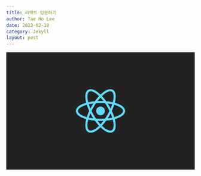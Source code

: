 ```yaml
---
title: 리액트 입문하기
author: Tae Ho Lee
date: 2023-02-10
category: Jekyll
layout: post
---
```



![title_react](../assets/gitbook/images/title_react.png)